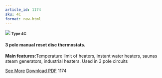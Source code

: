 ```yaml
---
article_id: 1174
sku: 4C
format: raw-html
---
```

 <!--   <span class="tag-top">New</span> -->
 <img src="../new-images/4C.jpg" class="card-imgs mb-2">
 <small class="text-grey mb-2"><b>Type 4C</b> </small>
 <h4>3 pole manual reset disc thermostats.</h4>
 <p><b>Main features:</b>Temperature limit of heaters, instant water heaters, saunas steam generators, industrial heaters. Used in 3 pole circuits</p>
 <div class="btns">
 <a href="../en/3_pole_manual_reset_disc_thermostats-4c.html" class="btn-red">See More</a>
 <a href="../en/pdf/1-61Three pole manual reset disc thermostat Type 4C20130603.pdf" target="_blank" class="btn-red">Download PDF</a>
 <!-- <a href="http://www.ultimheat.com/cat1.html" target="_blank" class="access-link"> Access full catalogue <i class="fa fa-external-link" aria-hidden="true"></i> </a> -->
 <span class="number-btn">1174</span>
 </div>
 